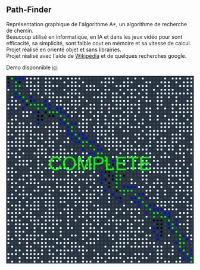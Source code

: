 ## Path-Finder  
  
Représentation graphique de l'algorithme A*, un algorithme de recherche de chemin.  
Beaucoup utilisé en informatique, en IA et dans les jeux vidéo pour sont efficacité, sa simplicité, sont faible cout en mémoire et sa vitesse de calcul.  
Projet réalisé en orienté objet et sans librairies.  
Projet réalisé avec l'aide de [Wikipédia](https://fr.wikipedia.org/wiki/Algorithme_A*) et de quelques recherches google.  
  
Demo disponnible [ici](https://delceyhugo.github.io/Path-Finder/)
  
![Exemple](https://github.com/delceyhugo/Path-Finder/blob/master/image1.png?raw=true)
